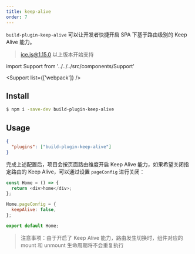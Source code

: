 ```yaml
---
title: keep-alive
order: 7
---
```


`build-plugin-keep-alive` 可以让开发者快捷开启 SPA 下基于路由级别的 Keep Alive 能力。

> ice.js@1.15.0 以上版本开始支持


import Support from '../../../src/components/Support'

<Support list={['webpack']} />

## Install

```bash
$ npm i -save-dev build-plugin-keep-alive
```

## Usage

```json
{
  "plugins": ["build-plugin-keep-alive"]
}
```

完成上述配置后，项目会按页面路由维度开启 Keep Alive 能力，如果希望关闭指定路由的 Keep Alive，可以通过设置 `pageConfig` 进行关闭：

```js
const Home = () => {
  return <div>home</div>;
};

Home.pageConfig = {
  keepAlive: false,
};

export default Home;
```

> 注意事项：由于开启了 Keep Alive 能力，路由发生切换时，组件对应的 mount 和 unmount 生命周期将不会重复执行
